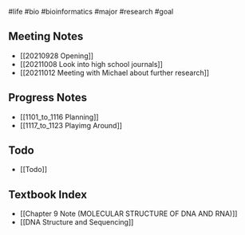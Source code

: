 #life #bio #bioinformatics #major #research #goal 

## Meeting Notes
- [[20210928 Opening]]
- [[20211008 Look into high school journals]]
- [[20211012 Meeting with Michael about further research]]


## Progress Notes
- [[1101_to_1116 Planning]]
- [[1117_to_1123 Playimg Around]]

## Todo
- [[Todo]]

## Textbook Index
- [[Chapter 9 Note (MOLECULAR STRUCTURE OF DNA AND RNA)]]
- [[DNA Structure and Sequencing]]

